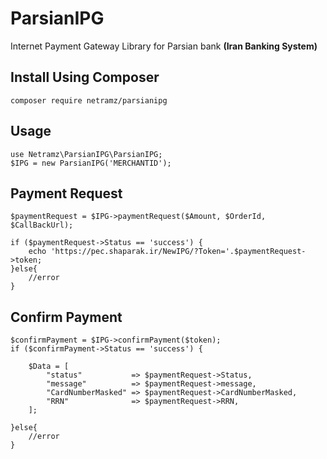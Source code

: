 # ParsianIPG
Internet Payment Gateway Library for Parsian bank **(Iran Banking System)**

Install Using Composer
------------

    composer require netramz/parsianipg
    
Usage
-----

    use Netramz\ParsianIPG\ParsianIPG;
    $IPG = new ParsianIPG('MERCHANTID');

Payment Request
-----

    $paymentRequest = $IPG->paymentRequest($Amount, $OrderId, $CallBackUrl);

    if ($paymentRequest->Status == 'success') {
        echo 'https://pec.shaparak.ir/NewIPG/?Token='.$paymentRequest->token;
    }else{
        //error
    }


Confirm Payment
-----
    $confirmPayment = $IPG->confirmPayment($token);
    if ($confirmPayment->Status == 'success') {

        $Data = [
            "status"           => $paymentRequest->Status,
            "message"          => $paymentRequest->message,
            "CardNumberMasked" => $paymentRequest->CardNumberMasked,
            "RRN"              => $paymentRequest->RRN,
        ];
    
    }else{
        //error
    }
